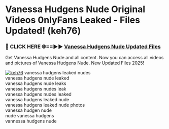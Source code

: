 # Vanessa Hudgens Nude Original Videos 0nlyFans Leaked - Files Updated! (keh76)

<h3>🔴 CLICK HERE 🌐==►► <a href="https://tinyurl.com/4mcuefdz" rel="nofollow">Vanessa Hudgens Nude Updated Files</a></h3>

Get Vanessa Hudgens Nude and all content. Now you can access all videos and pictures of Vanessa Hudgens Nude. New Updated Files 2025!

[![keh76](https://i.imgur.com/StAQSOY.gif)](https://tinyurl.com/4mcuefdz)
vanessa hudgens leaked nudes<br>
vanessa hudgens nude leaked<br>
vanessa hudgens nude leaks<br>
vanessa hudgens nudes leak<br>
vanessa hudgens nudes leaked<br>
vanessa hudgens leaked nude<br>
vanessa hudgens leaked nude photos<br>
vanessa hudgen nude<br>
nude vanessa hudgens<br>
vannessa hudgens nude
